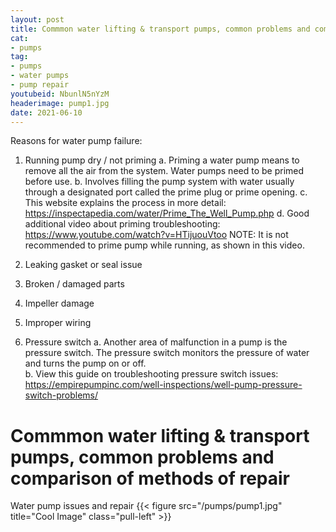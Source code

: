 ```yaml
--- 
layout: post 
title: Commmon water lifting & transport pumps, common problems and comparison of methods of repair
cat:
- pumps
tag:
- pumps
- water pumps
- pump repair
youtubeid: NbunlN5nYzM
headerimage: pump1.jpg
date: 2021-06-10
--- 
```

Reasons for water pump failure:
1.  Running pump dry / not priming
a.	Priming a water pump means to remove all the air from the system.  Water pumps need to be primed before use.
b.	Involves filling the pump system with water usually through a designated port called the prime plug or prime opening.
c.	This website explains the process in more detail: https://inspectapedia.com/water/Prime_The_Well_Pump.php
d.	Good additional video about priming troubleshooting: https://www.youtube.com/watch?v=HTijuouVtoo  NOTE: It is not recommended to prime pump while running, as shown in this video.

2.	Leaking gasket or seal issue
3.	Broken / damaged parts 
4.	Impeller damage
5.	Improper wiring

6.  Pressure switch
a.	Another area of malfunction in a pump is the pressure switch.  The pressure switch monitors the pressure of water and turns the pump on or off.  
b.	View this guide on troubleshooting pressure switch issues:
https://empirepumpinc.com/well-inspections/well-pump-pressure-switch-problems/


# Commmon water lifting & transport pumps, common problems and comparison of methods of repair

Water pump issues and repair
{{< figure src="/pumps/pump1.jpg" title="Cool Image" class="pull-left" >}}
